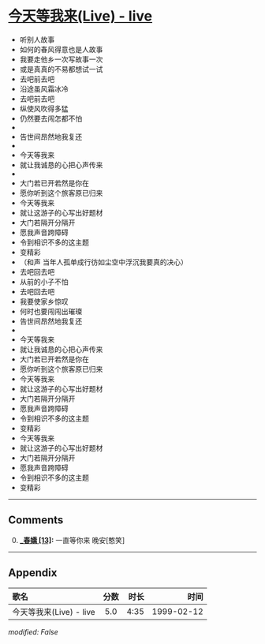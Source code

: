 # [今天等我来(Live) - live](https://music.163.com/song?id=67637)

* 听别人故事
* 如何的春风得意也是人故事
* 我要走他乡一次写故事一次
* 或是真真的不易都想试一试
* 去吧前去吧
* 沿途虽风霜冰冷
* 去吧前去吧
* 纵使风吹得多猛
* 仍然要去闯怎都不怕
* 
* 告世间昂然地我复还
* 
* 今天等我来
* 就让我诚恳的心把心声传来
* 
* 大门若已开若然是你在
* 愿你听到这个旅客原已归来
* 今天等我来
* 就让这游子的心写出好题材
* 大门若隔开分隔开
* 愿我声音跨障碍
* 令到相识不多的这主题
* 变精彩
* （和声 当年人孤单成行彷如尘空中浮沉我要真的决心）
* 去吧回去吧
* 从前的小子不怕
* 去吧回去吧
* 我要使家乡惊叹
* 何时也要闯闯出璀璨
* 告世间昂然地我复还
* 
* 今天等我来
* 就让我诚恳的心把心声传来
* 大门若已开若然是你在
* 愿你听到这个旅客原已归来
* 今天等我来
* 就让这游子的心写出好题材
* 大门若隔开分隔开
* 愿我声音跨障碍
* 令到相识不多的这主题
* 变精彩
* 今天等我来
* 就让这游子的心写出好题材
* 大门若隔开分隔开
* 愿我声音跨障碍
* 令到相识不多的这主题
* 变精彩


---

## Comments
0. **[_春嬌 \[13\]](https://music.163.com/#/user/home?id=45835860):** 一直等你来 晚安[憨笑]



---

## Appendix

|歌名|分数|时长|时间|
|:---|:---:|---:|---:|
|今天等我来(Live) - live|5.0|4:35|1999-02-12

*modified: False*